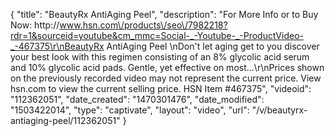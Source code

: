 {
    "title": "BeautyRx AntiAging Peel",
    "description": "For More Info or to Buy Now: http:\/\/www.hsn.com\/products\/seo\/7982218?rdr=1&sourceid=youtube&cm_mmc=Social-_-Youtube-_-ProductVideo-_-467375\r\nBeautyRx AntiAging Peel \nDon't let aging get to you  discover your best look with this regimen consisting of an 8% glycolic acid serum and 10% glycolic acid pads. Gentle, yet effective on most...\r\nPrices shown on the previously recorded video may not represent the current price.  View hsn.com to view the current selling price. HSN Item #467375",
    "videoid": "112362051",
    "date_created": "1470301476",
    "date_modified": "1503422014",
    "type": "captivate",
    "layout": "video",
    "url": "\/v\/beautyrx-antiaging-peel\/112362051"
}